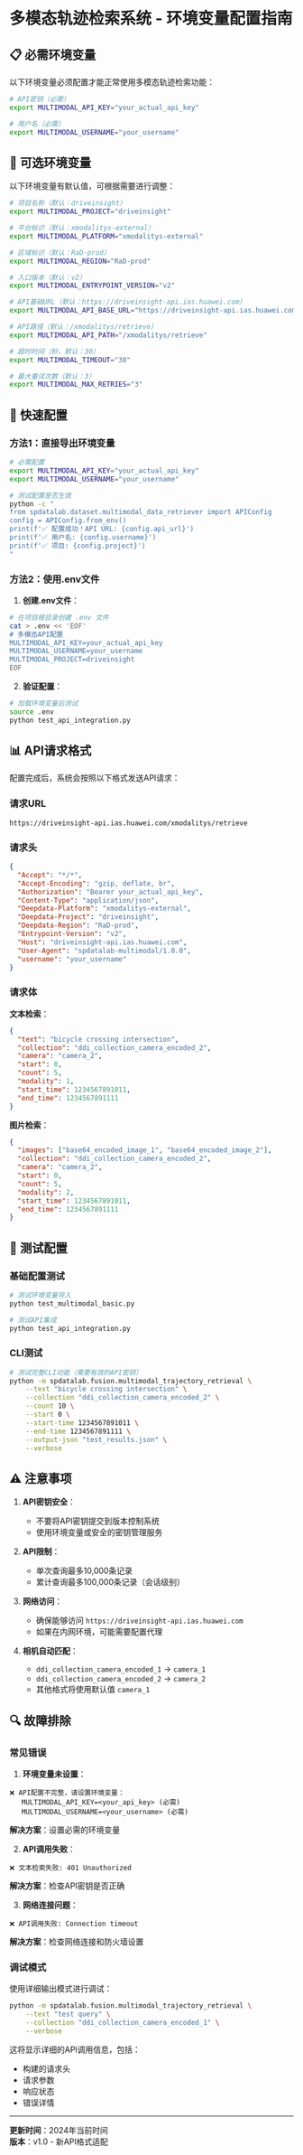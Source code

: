 # 多模态轨迹检索系统 - 环境变量配置指南

## 📋 必需环境变量

以下环境变量必须配置才能正常使用多模态轨迹检索功能：

```bash
# API密钥（必需）
export MULTIMODAL_API_KEY="your_actual_api_key"

# 用户名（必需）
export MULTIMODAL_USERNAME="your_username"
```

## 🔧 可选环境变量

以下环境变量有默认值，可根据需要进行调整：

```bash
# 项目名称（默认：driveinsight）
export MULTIMODAL_PROJECT="driveinsight"

# 平台标识（默认：xmodalitys-external）
export MULTIMODAL_PLATFORM="xmodalitys-external"

# 区域标识（默认：RaD-prod）
export MULTIMODAL_REGION="RaD-prod"

# 入口版本（默认：v2）
export MULTIMODAL_ENTRYPOINT_VERSION="v2"

# API基础URL（默认：https://driveinsight-api.ias.huawei.com）
export MULTIMODAL_API_BASE_URL="https://driveinsight-api.ias.huawei.com"

# API路径（默认：/xmodalitys/retrieve）
export MULTIMODAL_API_PATH="/xmodalitys/retrieve"

# 超时时间（秒，默认：30）
export MULTIMODAL_TIMEOUT="30"

# 最大重试次数（默认：3）
export MULTIMODAL_MAX_RETRIES="3"
```

## 🚀 快速配置

### 方法1：直接导出环境变量

```bash
# 必需配置
export MULTIMODAL_API_KEY="your_actual_api_key"
export MULTIMODAL_USERNAME="your_username"

# 测试配置是否生效
python -c "
from spdatalab.dataset.multimodal_data_retriever import APIConfig
config = APIConfig.from_env()
print(f'✅ 配置成功！API URL: {config.api_url}')
print(f'✅ 用户名: {config.username}')
print(f'✅ 项目: {config.project}')
"
```

### 方法2：使用.env文件

1. **创建.env文件**：
```bash
# 在项目根目录创建 .env 文件
cat > .env << 'EOF'
# 多模态API配置
MULTIMODAL_API_KEY=your_actual_api_key
MULTIMODAL_USERNAME=your_username
MULTIMODAL_PROJECT=driveinsight
EOF
```

2. **验证配置**：
```bash
# 加载环境变量后测试
source .env
python test_api_integration.py
```

## 📊 API请求格式

配置完成后，系统会按照以下格式发送API请求：

### 请求URL
```
https://driveinsight-api.ias.huawei.com/xmodalitys/retrieve
```

### 请求头
```json
{
  "Accept": "*/*",
  "Accept-Encoding": "gzip, deflate, br",
  "Authorization": "Bearer your_actual_api_key",
  "Content-Type": "application/json",
  "Deepdata-Platform": "xmodalitys-external",
  "Deepdata-Project": "driveinsight",
  "Deepdata-Region": "RaD-prod",
  "Entrypoint-Version": "v2",
  "Host": "driveinsight-api.ias.huawei.com",
  "User-Agent": "spdatalab-multimodal/1.0.0",
  "username": "your_username"
}
```

### 请求体

**文本检索**：
```json
{
  "text": "bicycle crossing intersection",
  "collection": "ddi_collection_camera_encoded_2",
  "camera": "camera_2",
  "start": 0,
  "count": 5,
  "modality": 1,
  "start_time": 1234567891011,
  "end_time": 1234567891111
}
```

**图片检索**：
```json
{
  "images": ["base64_encoded_image_1", "base64_encoded_image_2"],
  "collection": "ddi_collection_camera_encoded_2",
  "camera": "camera_2",
  "start": 0,
  "count": 5,
  "modality": 2,
  "start_time": 1234567891011,
  "end_time": 1234567891111
}
```

## 🧪 测试配置

### 基础配置测试
```bash
# 测试环境变量导入
python test_multimodal_basic.py

# 测试API集成
python test_api_integration.py
```

### CLI测试
```bash
# 测试完整CLI功能（需要有效的API密钥）
python -m spdatalab.fusion.multimodal_trajectory_retrieval \
    --text "bicycle crossing intersection" \
    --collection "ddi_collection_camera_encoded_2" \
    --count 10 \
    --start 0 \
    --start-time 1234567891011 \
    --end-time 1234567891111 \
    --output-json "test_results.json" \
    --verbose
```

## ⚠️ 注意事项

1. **API密钥安全**：
   - 不要将API密钥提交到版本控制系统
   - 使用环境变量或安全的密钥管理服务

2. **API限制**：
   - 单次查询最多10,000条记录
   - 累计查询最多100,000条记录（会话级别）

3. **网络访问**：
   - 确保能够访问 `https://driveinsight-api.ias.huawei.com`
   - 如果在内网环境，可能需要配置代理

4. **相机自动匹配**：
   - `ddi_collection_camera_encoded_1` → `camera_1`
   - `ddi_collection_camera_encoded_2` → `camera_2`
   - 其他格式将使用默认值 `camera_1`

## 🔍 故障排除

### 常见错误

1. **环境变量未设置**：
```
❌ API配置不完整，请设置环境变量：
   MULTIMODAL_API_KEY=<your_api_key> (必需)
   MULTIMODAL_USERNAME=<your_username> (必需)
```

**解决方案**：设置必需的环境变量

2. **API调用失败**：
```
❌ 文本检索失败: 401 Unauthorized
```

**解决方案**：检查API密钥是否正确

3. **网络连接问题**：
```
❌ API调用失败: Connection timeout
```

**解决方案**：检查网络连接和防火墙设置

### 调试模式

使用详细输出模式进行调试：

```bash
python -m spdatalab.fusion.multimodal_trajectory_retrieval \
    --text "test query" \
    --collection "ddi_collection_camera_encoded_1" \
    --verbose
```

这将显示详细的API调用信息，包括：
- 构建的请求头
- 请求参数
- 响应状态
- 错误详情

---

**更新时间**：2024年当前时间  
**版本**：v1.0 - 新API格式适配
